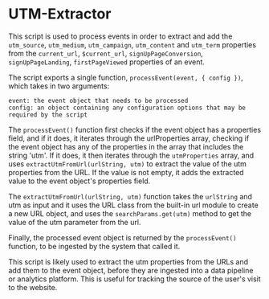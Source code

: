 # UTM-Extractor

This script is used to process events in order to extract and add the `utm_source`, `utm_medium`, `utm_campaign`, `utm_content` and `utm_term` properties from the `current_url`, `$current_url`, `signUpPageConversion`, `signUpPageLanding`, `firstPageViewed` properties of an event.

The script exports a single function, `processEvent(event, { config })`, which takes in two arguments:

    event: the event object that needs to be processed
    config: an object containing any configuration options that may be required by the script

The `processEvent()` function first checks if the event object has a properties field, and if it does, it iterates through the urlProperties array, checking if the event object has any of the properties in the array that includes the string 'utm'. If it does, it then iterates through the `utmProperties` array, and uses `extractUtmFromUrl(urlString, utm)` to extract the value of the utm properties from the URL. If the value is not empty, it adds the extracted value to the event object's properties field.

The `extractUtmFromUrl(urlString, utm)` function takes the `urlString` and utm as input and it uses the URL class from the built-in url module to create a new URL object, and uses the `searchParams.get(utm)` method to get the value of the utm parameter from the url.

Finally, the processed event object is returned by the `processEvent()` function, to be ingested by the system that called it.

This script is likely used to extract the utm properties from the URLs and add them to the event object, before they are ingested into a data pipeline or analytics platform. This is useful for tracking the source of the user's visit to the website.
